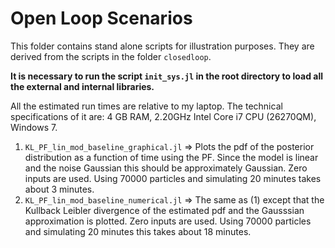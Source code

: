 # Open Loop Scenarios

This folder contains stand alone scripts for illustration purposes. They are derived from the scripts in the folder `closedloop`.

**It is necessary to run the script `init_sys.jl` in the root directory to load all the external and internal libraries.**

All the estimated run times are relative to my laptop. The technical specifications of it are: 4 GB RAM, 2.20GHz Intel Core i7 CPU (26270QM), Windows 7.

1. `KL_PF_lin_mod_baseline_graphical.jl` => Plots the pdf of the posterior distribution as a function of time using the PF. Since the model is linear and the noise Gaussian this should be approximately Gaussian. Zero inputs are used. Using 70000 particles and simulating 20 minutes takes about 3 minutes.
2. `KL_PF_lin_mod_baseline_numerical.jl` => The same as (1) except that the Kullback Leibler divergence of the estimated pdf and the Gausssian approximation is plotted. Zero inputs are used. Using 70000 particles and simulating 20 minutes this takes about 18 minutes.
